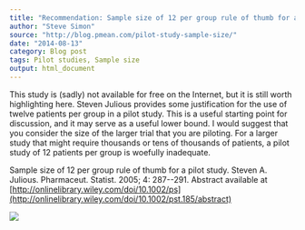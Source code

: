 ```yaml
---
title: "Recommendation: Sample size of 12 per group rule of thumb for a pilot study"
author: "Steve Simon"
source: "http://blog.pmean.com/pilot-study-sample-size/"
date: "2014-08-13"
category: Blog post
tags: Pilot studies, Sample size
output: html_document
---
```


This study is (sadly) not available for free on the Internet, but it is
still worth highlighting here. Steven Julious provides some
justification for the use of twelve patients per group in a pilot study.
This is a useful starting point for discussion, and it may serve as a
useful lower bound. I would suggest that you consider the size of the
larger trial that you are piloting. For a larger study that might
require thousands or tens of thousands of patients, a pilot study of 12
patients per group is woefully inadequate.

<!---More--->

Sample size of 12 per group rule of thumb for a pilot study. Steven A.
Julious. Pharmaceut. Statist. 2005; 4: 287--291. Abstract available at
[http://onlinelibrary.wiley.com/doi/10.1002/ps](http://onlinelibrary.wiley.com/doi/10.1002/pst.185/abstract)

![](../../web/images/pilot-study-sample-size01.png)




